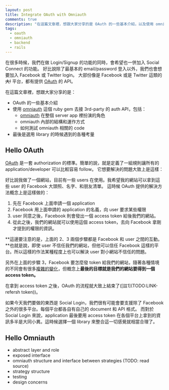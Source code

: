 ```yaml
---
layout: post
title: Integrate OAuth with Omniauth
comments: true
description: "在這篇文章裡，想跟大家分享的是 OAuth 的一些基本介紹，以及使用 omniauth 這個 ruby gem 去接 3rd-party 的 auth API"
tags:
  - oauth
  - omniauth
  - backend
  - rails
---
```


在很多時候，我們在做 Login/Signup 的功能的同時，會希望也一併加入 Social Connect 的功能。
好比說除了最基本的 email/password 登入以外，我們也會想要加入 Facebook 或 Twitter login。
大部份像是 Facebook 或是 Twitter 這類的 ~~大!~~ 平台，都有提供 [OAuth](TODO:LINK) 的 API。

在這篇文章裡，想跟大家分享的是：

- OAuth 的一些基本介紹
- 使用 [omniauth](TODO:LINK) 這個 ruby gem 去接 3rd-party 的 auth API，包括：
  - [omniauth](TODO:LINK) 在整個 server app 裡扮演的角色
  - omniauth 內部的結構和運作方式
  - 如何測試 omniauth 相關的 code
- 最後是選用 library 的時候遇到的各種考量


## Hello OAuth

[OAuth](TODO:LINK) 是一套 authorization 的標準。簡單的說，就是定義了一組規則讓所有的 application/developer 可以比較容易 follow。
它想要解決的問題大致上是這樣：

好比說我做了一個網站，目前有一些 users 在使用。我希望我的網站可以拿到這些 user 的 Facebook 大頭照、名字、和朋友清單。
這時候 OAuth 提供的解決方法概念上是這樣做的：

1. 先在 Facebook 上面申請一個 application
2. Facebook 用上面申請的 application 的名義，向 user 要求某些權限
3. user 同意之後，Facebook 則會發出一個 access token 給後我們的網站。
4. 從此之後，我們的網站就可以使用這個 access token，去向 Facebook 拿剛才提到的權限的資訊。

**這邊要注意的是，上面的 2、3 兩個步驟都是 Facebook 和 user 之間的互動。**也就是說，即使 user 不信任我們的網站，但他可以信任 Facebook 這樣的平台。所以這樣的作法某種程度上也可以解決 user 對小網站不信任的問題。

另外在上面的步驟 3，Facebook 要怎麼發 token 給我們的網站，隨著各種情境的不同會有很多[複雜的變化](https://www.digitalocean.com/community/tutorials/an-introduction-to-oauth-2#authorization-grant)，但概念上**最後的目標就是我們的網站要得到一個 access token。**

在拿到 access token 之後，OAuth 的流程就大致上結束了([註1](TODO:LINK-refersh token))。

如果今天我們要做的東西是 Social Login，我們很有可能會要支援除了 Facebook 之外的很多平台。每個平台都各自有自己的 document 和 API 格式。
而對於 Social Login 來說，application 最後要用 access token 在各個平台上拿到的資訊多半是大同小異。這時候選擇一個 library 來整合這一切感覺就相當合理了。

## Hello Omniauth

- abstract layer and role
- exposed interface
- omniauth structure and interface between strategies (TODO: read source)
- strategy structure
- testing
- design concerns
